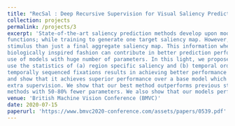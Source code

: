 ```yaml
---
title: "RecSal : Deep Recursive Supervision for Visual Saliency Prediction"
collection: projects
permalink: /projects/3
excerpt: 'State-of-the-art saliency prediction methods develop upon model architectures or loss
functions; while training to generate one target saliency map. However, publicly available saliency prediction datasets can be utilized to create more information for each
stimulus than just a final aggregate saliency map. This information when utilized in a
biologically inspired fashion can contribute in better prediction performance without the
use of models with huge number of parameters. In this light, we propose to extract and
use the statistics of (a) region specific saliency and (b) temporal order of fixations, to provide additional context to our network. We show that extra supervision using spatially or
temporally sequenced fixations results in achieving better performance in saliency prediction. Further, we also design novel architectures for utilizing this extra information 
and show that it achieves superior performance over a base model which is devoid of
extra supervision. We show that our best method outperforms previous state-of-the-art
methods with 50-80% fewer parameters. We also show that our models perform consistently well across all evaluation metrics unlike prior methods.'
venue: 'British Machine Vision Conference (BMVC)'
date: 2020-07-15
paperurl: 'https://www.bmvc2020-conference.com/assets/papers/0539.pdf'
---
```


